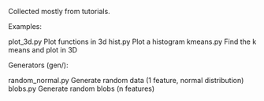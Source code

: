 Collected mostly from tutorials.

Examples:

plot_3d.py Plot functions in 3d
hist.py Plot a histogram
kmeans.py Find the k means and plot in 3D

Generators (gen/):

random_normal.py Generate random data (1 feature, normal distribution)
blobs.py Generate random blobs (n features)
